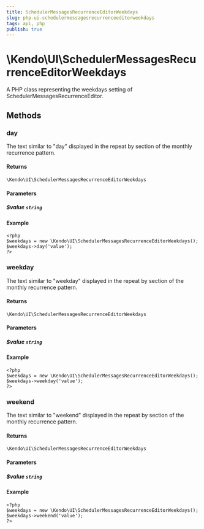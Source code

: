 ```yaml
---
title: SchedulerMessagesRecurrenceEditorWeekdays
slug: php-ui-schedulermessagesrecurrenceeditorweekdays
tags: api, php
publish: true
---
```


# \Kendo\UI\SchedulerMessagesRecurrenceEditorWeekdays

A PHP class representing the weekdays setting of SchedulerMessagesRecurrenceEditor.


## Methods

### day
The text similar to "day" displayed in the repeat by section of the monthly recurrence pattern.

#### Returns
`\Kendo\UI\SchedulerMessagesRecurrenceEditorWeekdays`

#### Parameters

##### $value `string`



#### Example 
    <?php
    $weekdays = new \Kendo\UI\SchedulerMessagesRecurrenceEditorWeekdays();
    $weekdays->day('value');
    ?>

### weekday
The text similar to "weekday" displayed in the repeat by section of the monthly recurrence pattern.

#### Returns
`\Kendo\UI\SchedulerMessagesRecurrenceEditorWeekdays`

#### Parameters

##### $value `string`



#### Example 
    <?php
    $weekdays = new \Kendo\UI\SchedulerMessagesRecurrenceEditorWeekdays();
    $weekdays->weekday('value');
    ?>

### weekend
The text similar to "weekend" displayed in the repeat by section of the monthly recurrence pattern.

#### Returns
`\Kendo\UI\SchedulerMessagesRecurrenceEditorWeekdays`

#### Parameters

##### $value `string`



#### Example 
    <?php
    $weekdays = new \Kendo\UI\SchedulerMessagesRecurrenceEditorWeekdays();
    $weekdays->weekend('value');
    ?>

